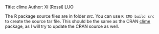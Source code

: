 Title: clime
Author: Xi (Rossi) LUO

The R package source files are in folder *src*. You can use `R CMD build src` to create the source tar file. This should be the same as the CRAN [clime](http://cran.r-project.org/web/packages/clime/index.html)  package, as I will try to update the CRAN source as well. 
